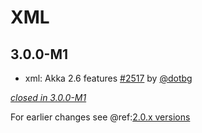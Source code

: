 # XML

## 3.0.0-M1

- xml: Akka 2.6 features [#2517](https://github.com/akka/alpakka/issues/2517) by [@dotbg](https://github.com/dotbg)

[*closed in 3.0.0-M1*](https://github.com/akka/alpakka/issues?q=is%3Aclosed+milestone%3A3.0.0-M1+label%3Ap%3Axml)

For earlier changes see @ref:[2.0.x versions](../2.0.x/xml.md)
